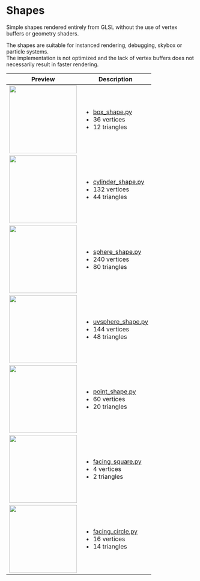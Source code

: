 # Shapes

Simple shapes rendered entirely from GLSL without the use of vertex buffers or geometry shaders.

The shapes are suitable for instanced rendering, debugging, skybox or particle systems.<br>
The implementation is not optimized and the lack of vertex buffers does not necessarily result in faster rendering.

| Preview | Description |
| --- | --- |
| <a href="#shapes"><img src="https://github.com/szabolcsdombi/zengl-example-images/raw/examples/shapes/box_shape.png" width="180" /></a> | <ul><li>[box_shape.py](https://github.com/szabolcsdombi/zengl/blob/main/examples/shapes_from_glsl/box_shape.py)</li><li>36 vertices</li><li>12 triangles</li></ul> |
| <a href="#shapes"><img src="https://github.com/szabolcsdombi/zengl-example-images/raw/examples/shapes/cylinder_shape.png" width="180" /></a> | <ul><li>[cylinder_shape.py](https://github.com/szabolcsdombi/zengl/blob/main/examples/shapes_from_glsl/cylinder_shape.py)</li><li>132 vertices</li><li>44 triangles</li></ul> |
| <a href="#shapes"><img src="https://github.com/szabolcsdombi/zengl-example-images/raw/examples/shapes/sphere_shape.png" width="180" /></a> | <ul><li>[sphere_shape.py](https://github.com/szabolcsdombi/zengl/blob/main/examples/shapes_from_glsl/sphere_shape.py)</li><li>240 vertices</li><li>80 triangles</li></ul> |
| <a href="#shapes"><img src="https://github.com/szabolcsdombi/zengl-example-images/raw/examples/shapes/uvsphere_shape.png" width="180" /></a> | <ul><li>[uvsphere_shape.py](https://github.com/szabolcsdombi/zengl/blob/main/examples/shapes_from_glsl/uvsphere_shape.py)</li><li>144 vertices</li><li>48 triangles</li></ul> |
| <a href="#shapes"><img src="https://github.com/szabolcsdombi/zengl-example-images/raw/examples/shapes/point_shape.png" width="180" /></a> | <ul><li>[point_shape.py](https://github.com/szabolcsdombi/zengl/blob/main/examples/shapes_from_glsl/point_shape.py)</li><li>60 vertices</li><li>20 triangles</li></ul> |
| <a href="#shapes"><img src="https://github.com/szabolcsdombi/zengl-example-images/raw/examples/shapes/facing_square.png" width="180" /></a> | <ul><li>[facing_square.py](https://github.com/szabolcsdombi/zengl/blob/main/examples/shapes_from_glsl/facing_square.py)</li><li>4 vertices</li><li>2 triangles</li></ul> |
| <a href="#shapes"><img src="https://github.com/szabolcsdombi/zengl-example-images/raw/examples/shapes/facing_circle.png" width="180" /></a> | <ul><li>[facing_circle.py](https://github.com/szabolcsdombi/zengl/blob/main/examples/shapes_from_glsl/facing_circle.py)</li><li>16 vertices</li><li>14 triangles</li></ul> |
